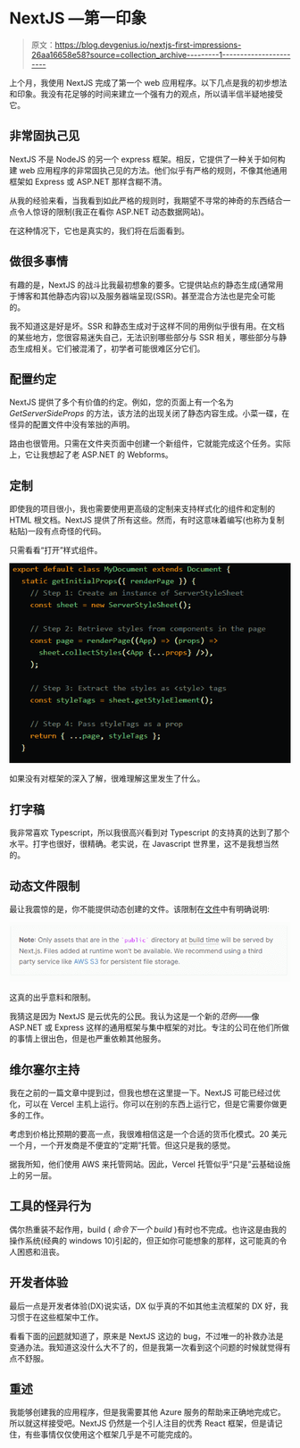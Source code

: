 # NextJS —第一印象

> 原文：<https://blog.devgenius.io/nextjs-first-impressions-26aa16658e58?source=collection_archive---------1----------------------->

上个月，我使用 NextJS 完成了第一个 web 应用程序。以下几点是我的初步想法和印象。我没有花足够的时间来建立一个强有力的观点，所以请半信半疑地接受它。

## **非常固执己见**

NextJS 不是 NodeJS 的另一个 express 框架。相反，它提供了一种关于如何构建 web 应用程序的非常固执己见的方法。他们似乎有严格的规则，不像其他通用框架如 Express 或 ASP.NET 那样含糊不清。

从我的经验来看，当我看到如此严格的规则时，我期望不寻常的神奇的东西结合一点令人惊讶的限制(我正在看你 ASP.NET 动态数据网站)。

在这种情况下，它也是真实的，我们将在后面看到。

## **做很多事情**

有趣的是，NextJS 的战斗比我最初想象的要多。它提供站点的静态生成(通常用于博客和其他静态内容)以及服务器端呈现(SSR)。甚至混合方法也是完全可能的。

我不知道这是好是坏。SSR 和静态生成对于这样不同的用例似乎很有用。在文档的某些地方，您很容易迷失自己，无法识别哪些部分与 SSR 相关，哪些部分与静态生成相关。它们被混淆了，初学者可能很难区分它们。

## **配置约定**

NextJS 提供了多个有价值的约定。例如，您的页面上有一个名为 *GetServerSideProps* 的方法，该方法的出现关闭了静态内容生成。小菜一碟，在怪异的配置文件中没有笨拙的声明。

路由也很管用。只需在文件夹页面中创建一个新组件，它就能完成这个任务。实际上，它让我想起了老 ASP.NET 的 Webforms。

## **定制**

即使我的项目很小，我也需要使用更高级的定制来支持样式化的组件和定制的 HTML 根文档。NextJS 提供了所有这些。然而，有时这意味着编写(也称为复制粘贴)一段有点奇怪的代码。

只需看看“打开”样式组件。

![](img/8c8eb925ec7a98023f139b382831d1b8.png)

如果没有对框架的深入了解，很难理解这里发生了什么。

## **打字稿**

我非常喜欢 Typescript，所以我很高兴看到对 Typescript 的支持真的达到了那个水平。打字也很好，很精确。老实说，在 Javascript 世界里，这不是我想当然的。

## **动态文件限制**

最让我震惊的是，你不能提供动态创建的文件。该限制在[文件](https://nextjs.org/docs/basic-features/static-file-serving)中有明确说明:

![](img/f29aec8cbdfb07ad2272f735d2a436fb.png)

这真的出乎意料和限制。

我猜这是因为 NextJS 是云优先的公民。我认为这是一个新的*范例*——像 ASP.NET 或 Express 这样的通用框架与集中框架的对比。专注的公司在他们所做的事情上很出色，但是也严重依赖其他服务。

## **维尔塞尔主持**

我在之前的一篇文章中提到过，但我也想在这里提一下。NextJS 可能已经过优化，可以在 Vercel 主机上运行。你可以在别的东西上运行它，但是它需要你做更多的工作。

考虑到价格比预期的要高一点，我很难相信这是一个合适的货币化模式。20 美元一个月，一个开发商是不便宜的“定期”托管。但这只是我的感觉。

据我所知，他们使用 AWS 来托管网站。因此，Vercel 托管似乎“只是”云基础设施上的另一层。

## **工具的怪异行为**

偶尔热重装不起作用，build ( *命令下一个 build* )有时也不完成。也许这是由我的操作系统(经典的 windows 10)引起的，但正如你可能想象的那样，这可能真的令人困惑和沮丧。

## **开发者体验**

最后一点是开发者体验(DX)说实话，DX 似乎真的不如其他主流框架的 DX 好，我习惯于在这些框架中工作。

看看下面的[问题](https://github.com/vercel/next.js/issues/7915)就知道了，原来是 NextJS 这边的 bug，不过唯一的补救办法是变通办法。我知道这没什么大不了的，但是我第一次看到这个问题的时候就觉得有点不舒服。

## **重述**

我能够创建我的应用程序，但是我需要其他 Azure 服务的帮助来正确地完成它。所以就这样接受吧。NextJS 仍然是一个引人注目的优秀 React 框架，但是请记住，有些事情仅仅使用这个框架几乎是不可能完成的。